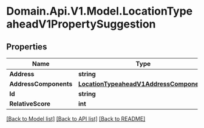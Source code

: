 # Domain.Api.V1.Model.LocationTypeaheadV1PropertySuggestion
## Properties

Name | Type | Description | Notes
------------ | ------------- | ------------- | -------------
**Address** | **string** |  | [optional] 
**AddressComponents** | [**LocationTypeaheadV1AddressComponents**](LocationTypeaheadV1AddressComponents.md) |  | [optional] 
**Id** | **string** |  | [optional] 
**RelativeScore** | **int** |  | [optional] 

[[Back to Model list]](../README.md#documentation-for-models) [[Back to API list]](../README.md#documentation-for-api-endpoints) [[Back to README]](../README.md)

